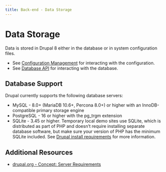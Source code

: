 ```yaml
---
title: Back-end - Data Storage
---
```


# Data Storage


Data is stored in Drupal 8 either in the database or in system configuration files.

- See [Configuration Management](../site-building/2.7-configuration-management.md) for interacting with the configuration.
- See [Database API](4.4-essential-apis-database.md) for interacting with the database.

## Database Support

Drupal currently supports the following database servers:
- MySQL - 8.0+ (MariaDB 10.6+, Percona 8.0+) or higher with an InnoDB-compatible primary storage engine
- PostgreSQL - 16 or higher with the pg_trgm extension
- SQLite - 3.45 or higher. Temporary local demo sites use SQLite, which is distributed as part of PHP and doesn’t require installing separate database software, but make sure your version of PHP has the minimum SQLite included.
See [Drupal install requirements](https://www.drupal.org/docs/user_guide/en/install-requirements.html#s-database) for more information.


## Additional Resources
- [drupal.org - Concept: Server Requirements](https://www.drupal.org/docs/user_guide/en/install-requirements.html)